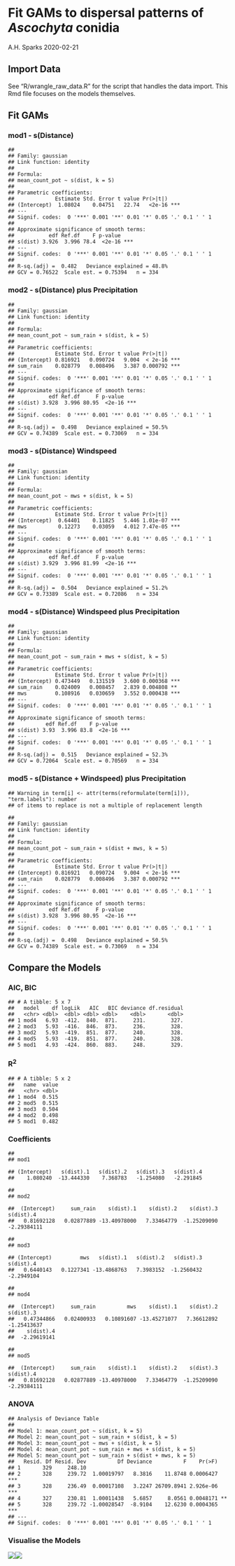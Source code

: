 Fit GAMs to dispersal patterns of *Ascochyta* conidia
================
A.H. Sparks
2020-02-21

## Import Data

See “R/wrangle\_raw\_data.R” for the script that handles the data
import. This Rmd file focuses on the models themselves.

## Fit GAMs

### mod1 - s(Distance)

    ## 
    ## Family: gaussian 
    ## Link function: identity 
    ## 
    ## Formula:
    ## mean_count_pot ~ s(dist, k = 5)
    ## 
    ## Parametric coefficients:
    ##             Estimate Std. Error t value Pr(>|t|)    
    ## (Intercept)  1.08024    0.04751   22.74   <2e-16 ***
    ## ---
    ## Signif. codes:  0 '***' 0.001 '**' 0.01 '*' 0.05 '.' 0.1 ' ' 1
    ## 
    ## Approximate significance of smooth terms:
    ##           edf Ref.df    F p-value    
    ## s(dist) 3.926  3.996 78.4  <2e-16 ***
    ## ---
    ## Signif. codes:  0 '***' 0.001 '**' 0.01 '*' 0.05 '.' 0.1 ' ' 1
    ## 
    ## R-sq.(adj) =  0.482   Deviance explained = 48.8%
    ## GCV = 0.76522  Scale est. = 0.75394   n = 334

### mod2 - s(Distance) plus Precipitation

    ## 
    ## Family: gaussian 
    ## Link function: identity 
    ## 
    ## Formula:
    ## mean_count_pot ~ sum_rain + s(dist, k = 5)
    ## 
    ## Parametric coefficients:
    ##             Estimate Std. Error t value Pr(>|t|)    
    ## (Intercept) 0.816921   0.090724   9.004  < 2e-16 ***
    ## sum_rain    0.028779   0.008496   3.387 0.000792 ***
    ## ---
    ## Signif. codes:  0 '***' 0.001 '**' 0.01 '*' 0.05 '.' 0.1 ' ' 1
    ## 
    ## Approximate significance of smooth terms:
    ##           edf Ref.df     F p-value    
    ## s(dist) 3.928  3.996 80.95  <2e-16 ***
    ## ---
    ## Signif. codes:  0 '***' 0.001 '**' 0.01 '*' 0.05 '.' 0.1 ' ' 1
    ## 
    ## R-sq.(adj) =  0.498   Deviance explained = 50.5%
    ## GCV = 0.74389  Scale est. = 0.73069   n = 334

### mod3 - s(Distance) Windspeed

    ## 
    ## Family: gaussian 
    ## Link function: identity 
    ## 
    ## Formula:
    ## mean_count_pot ~ mws + s(dist, k = 5)
    ## 
    ## Parametric coefficients:
    ##             Estimate Std. Error t value Pr(>|t|)    
    ## (Intercept)  0.64401    0.11825   5.446 1.01e-07 ***
    ## mws          0.12273    0.03059   4.012 7.47e-05 ***
    ## ---
    ## Signif. codes:  0 '***' 0.001 '**' 0.01 '*' 0.05 '.' 0.1 ' ' 1
    ## 
    ## Approximate significance of smooth terms:
    ##           edf Ref.df     F p-value    
    ## s(dist) 3.929  3.996 81.99  <2e-16 ***
    ## ---
    ## Signif. codes:  0 '***' 0.001 '**' 0.01 '*' 0.05 '.' 0.1 ' ' 1
    ## 
    ## R-sq.(adj) =  0.504   Deviance explained = 51.2%
    ## GCV = 0.73389  Scale est. = 0.72086   n = 334

### mod4 - s(Distance) Windspeed plus Precipitation

    ## 
    ## Family: gaussian 
    ## Link function: identity 
    ## 
    ## Formula:
    ## mean_count_pot ~ sum_rain + mws + s(dist, k = 5)
    ## 
    ## Parametric coefficients:
    ##             Estimate Std. Error t value Pr(>|t|)    
    ## (Intercept) 0.473449   0.131519   3.600 0.000368 ***
    ## sum_rain    0.024009   0.008457   2.839 0.004808 ** 
    ## mws         0.108916   0.030659   3.552 0.000438 ***
    ## ---
    ## Signif. codes:  0 '***' 0.001 '**' 0.01 '*' 0.05 '.' 0.1 ' ' 1
    ## 
    ## Approximate significance of smooth terms:
    ##          edf Ref.df    F p-value    
    ## s(dist) 3.93  3.996 83.8  <2e-16 ***
    ## ---
    ## Signif. codes:  0 '***' 0.001 '**' 0.01 '*' 0.05 '.' 0.1 ' ' 1
    ## 
    ## R-sq.(adj) =  0.515   Deviance explained = 52.3%
    ## GCV = 0.72064  Scale est. = 0.70569   n = 334

### mod5 - s(Distance + Windspeed) plus Precipitation

    ## Warning in term[i] <- attr(terms(reformulate(term[i])), "term.labels"): number
    ## of items to replace is not a multiple of replacement length

    ## 
    ## Family: gaussian 
    ## Link function: identity 
    ## 
    ## Formula:
    ## mean_count_pot ~ sum_rain + s(dist + mws, k = 5)
    ## 
    ## Parametric coefficients:
    ##             Estimate Std. Error t value Pr(>|t|)    
    ## (Intercept) 0.816921   0.090724   9.004  < 2e-16 ***
    ## sum_rain    0.028779   0.008496   3.387 0.000792 ***
    ## ---
    ## Signif. codes:  0 '***' 0.001 '**' 0.01 '*' 0.05 '.' 0.1 ' ' 1
    ## 
    ## Approximate significance of smooth terms:
    ##           edf Ref.df     F p-value    
    ## s(dist) 3.928  3.996 80.95  <2e-16 ***
    ## ---
    ## Signif. codes:  0 '***' 0.001 '**' 0.01 '*' 0.05 '.' 0.1 ' ' 1
    ## 
    ## R-sq.(adj) =  0.498   Deviance explained = 50.5%
    ## GCV = 0.74389  Scale est. = 0.73069   n = 334

## Compare the Models

### AIC, BIC

    ## # A tibble: 5 x 7
    ##   model    df logLik   AIC   BIC deviance df.residual
    ##   <chr> <dbl>  <dbl> <dbl> <dbl>    <dbl>       <dbl>
    ## 1 mod4   6.93  -412.  840.  871.     231.        327.
    ## 2 mod3   5.93  -416.  846.  873.     236.        328.
    ## 3 mod2   5.93  -419.  851.  877.     240.        328.
    ## 4 mod5   5.93  -419.  851.  877.     240.        328.
    ## 5 mod1   4.93  -424.  860.  883.     248.        329.

### R<sup>2</sup>

    ## # A tibble: 5 x 2
    ##   name  value
    ##   <chr> <dbl>
    ## 1 mod4  0.515
    ## 2 mod5  0.515
    ## 3 mod3  0.504
    ## 4 mod2  0.498
    ## 5 mod1  0.482

### Coefficients

    ## 
    ## mod1

    ## (Intercept)   s(dist).1   s(dist).2   s(dist).3   s(dist).4 
    ##    1.080240  -13.444330    7.368783   -1.254080   -2.291845

    ## 
    ## mod2

    ##  (Intercept)     sum_rain    s(dist).1    s(dist).2    s(dist).3    s(dist).4 
    ##   0.81692128   0.02877889 -13.40978000   7.33464779  -1.25209090  -2.29384111

    ## 
    ## mod3

    ## (Intercept)         mws   s(dist).1   s(dist).2   s(dist).3   s(dist).4 
    ##   0.6440143   0.1227341 -13.4868763   7.3983152  -1.2560432  -2.2949104

    ## 
    ## mod4

    ##  (Intercept)     sum_rain          mws    s(dist).1    s(dist).2    s(dist).3 
    ##   0.47344866   0.02400933   0.10891607 -13.45271077   7.36612892  -1.25413637 
    ##    s(dist).4 
    ##  -2.29619141

    ## 
    ## mod5

    ##  (Intercept)     sum_rain    s(dist).1    s(dist).2    s(dist).3    s(dist).4 
    ##   0.81692128   0.02877889 -13.40978000   7.33464779  -1.25209090  -2.29384111

### ANOVA

    ## Analysis of Deviance Table
    ## 
    ## Model 1: mean_count_pot ~ s(dist, k = 5)
    ## Model 2: mean_count_pot ~ sum_rain + s(dist, k = 5)
    ## Model 3: mean_count_pot ~ mws + s(dist, k = 5)
    ## Model 4: mean_count_pot ~ sum_rain + mws + s(dist, k = 5)
    ## Model 5: mean_count_pot ~ sum_rain + s(dist + mws, k = 5)
    ##   Resid. Df Resid. Dev          Df Deviance          F    Pr(>F)    
    ## 1       329     248.10                                              
    ## 2       328     239.72  1.00019797   8.3816    11.8748 0.0006427 ***
    ## 3       328     236.49  0.00017108   3.2247 26709.8941 2.926e-06 ***
    ## 4       327     230.81  1.00011438   5.6857     8.0561 0.0048171 ** 
    ## 5       328     239.72 -1.00028547  -8.9104    12.6230 0.0004365 ***
    ## ---
    ## Signif. codes:  0 '***' 0.001 '**' 0.01 '*' 0.05 '.' 0.1 ' ' 1

### Visualise the Models

![](GAM_files/figure-gfm/vis-mods-1.png)<!-- -->![](GAM_files/figure-gfm/vis-mods-2.png)<!-- -->
